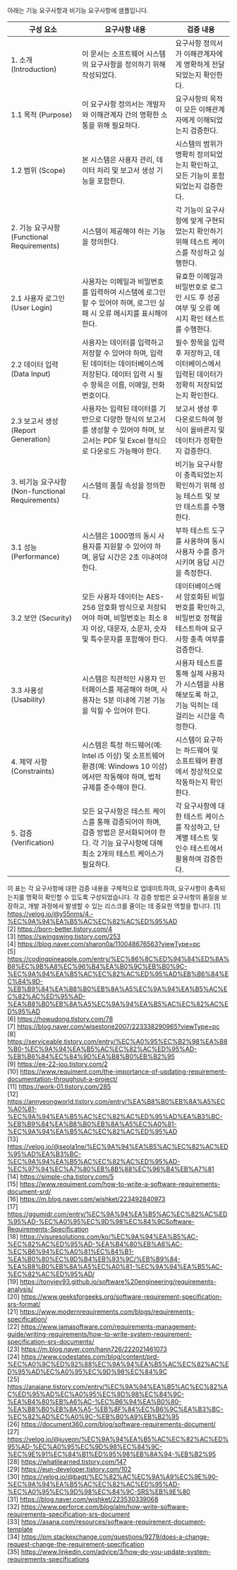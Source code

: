 아래는 기능 요구사항과 비기능 요구사항에 샘플입니다.  

| 구성 요소                                   | 요구사항 내용                                                                                     | 검증 내용                                                                                     |
|------------------------------------------|-------------------------------------------------------------------------------------------------|---------------------------------------------------------------------------------------------|
| 1. 소개 (Introduction)                   | 이 문서는 소프트웨어 시스템의 요구사항을 정의하기 위해 작성되었다.                                   | 요구사항 정의서가 이해관계자에게 명확하게 전달되었는지 확인한다.                                   |
| 1.1 목적 (Purpose)                       | 이 요구사항 정의서는 개발자와 이해관계자 간의 명확한 소통을 위해 필요하다.                           | 요구사항의 목적이 모든 이해관계자에게 이해되었는지 검증한다.                                   |
| 1.2 범위 (Scope)                         | 본 시스템은 사용자 관리, 데이터 처리 및 보고서 생성 기능을 포함한다.                               | 시스템의 범위가 명확히 정의되었는지 확인하고, 모든 기능이 포함되었는지 검증한다.                     |
| 2. 기능 요구사항 (Functional Requirements) | 시스템이 제공해야 하는 기능을 정의한다.                                                            | 각 기능이 요구사항에 맞게 구현되었는지 확인하기 위해 테스트 케이스를 작성하고 실행한다.               |
| 2.1 사용자 로그인 (User Login)          | 사용자는 이메일과 비밀번호를 입력하여 시스템에 로그인할 수 있어야 하며, 로그인 실패 시 오류 메시지를 표시해야 한다. | 유효한 이메일과 비밀번호로 로그인 시도 후 성공 여부 및 오류 메시지 확인 테스트를 수행한다.             |
| 2.2 데이터 입력 (Data Input)            | 사용자는 데이터를 입력하고 저장할 수 있어야 하며, 입력된 데이터는 데이터베이스에 저장된다. 데이터 입력 시 필수 항목은 이름, 이메일, 전화번호이다. | 필수 항목을 입력 후 저장하고, 데이터베이스에서 입력된 데이터가 정확히 저장되었는지 확인한다.         |
| 2.3 보고서 생성 (Report Generation)     | 사용자는 입력된 데이터를 기반으로 다양한 형식의 보고서를 생성할 수 있어야 하며, 보고서는 PDF 및 Excel 형식으로 다운로드 가능해야 한다. | 보고서 생성 후 다운로드하여 형식이 올바른지 및 데이터가 정확한지 검증한다.                           |
| 3. 비기능 요구사항 (Non-functional Requirements) | 시스템의 품질 속성을 정의한다.                                                                    | 비기능 요구사항이 충족되었는지 확인하기 위해 성능 테스트 및 보안 테스트를 수행한다.                   |
| 3.1 성능 (Performance)                   | 시스템은 1000명의 동시 사용자를 지원할 수 있어야 하며, 응답 시간은 2초 이내여야 한다.               | 부하 테스트 도구를 사용하여 동시 사용자 수를 증가시키며 응답 시간을 측정한다.                       |
| 3.2 보안 (Security)                      | 모든 사용자 데이터는 AES-256 암호화 방식으로 저장되어야 하며, 비밀번호는 최소 8자 이상, 대문자, 소문자, 숫자 및 특수문자를 포함해야 한다. | 데이터베이스에서 암호화된 비밀번호를 확인하고, 비밀번호 정책을 테스트하여 요구사항 충족 여부를 검증한다. |
| 3.3 사용성 (Usability)                   | 시스템은 직관적인 사용자 인터페이스를 제공해야 하며, 사용자는 5분 이내에 기본 기능을 익힐 수 있어야 한다. | 사용자 테스트를 통해 실제 사용자가 시스템을 사용해보도록 하고, 기능 익히는 데 걸리는 시간을 측정한다.   |
| 4. 제약 사항 (Constraints)               | 시스템은 특정 하드웨어(예: Intel i5 이상) 및 소프트웨어 환경(예: Windows 10 이상)에서만 작동해야 하며, 법적 규제를 준수해야 한다. | 시스템이 요구하는 하드웨어 및 소프트웨어 환경에서 정상적으로 작동하는지 확인한다.                     |
| 5. 검증 (Verification)                   | 모든 요구사항은 테스트 케이스를 통해 검증되어야 하며, 검증 방법은 문서화되어야 한다. 각 기능 요구사항에 대해 최소 2개의 테스트 케이스가 필요하다. | 각 요구사항에 대한 테스트 케이스를 작성하고, 단계별 테스트 및 인수 테스트에서 활용하여 검증한다.       |

이 표는 각 요구사항에 대한 검증 내용을 구체적으로 업데이트하여, 요구사항이 충족되는지를 명확히 확인할 수 있도록 구성되었습니다. 각 검증 방법은 요구사항의 품질을 보장하고, 개발 과정에서 발생할 수 있는 리스크를 줄이는 데 중요한 역할을 합니다.
[1] https://velog.io/@y55nms/4.-%EC%9A%94%EA%B5%AC%EC%82%AC%ED%95%AD  
[2] https://born-better.tistory.com/4  
[3] https://swingswing.tistory.com/253  
[4] https://blog.naver.com/sharon0a/110048676563?viewType=pc  
[5] https://codingpineapple.com/entry/%EC%86%8C%ED%94%84%ED%8A%B8%EC%9B%A8%EC%96%B4%EA%B0%9C%EB%B0%9C-%EC%9A%94%EA%B5%AC%EC%82%AC%ED%95%AD%EB%B6%84%EC%84%9D-%EB%B9%84%EA%B8%B0%EB%8A%A5%EC%9A%94%EA%B5%AC%EC%82%AC%ED%95%AD-%EA%B8%B0%EB%8A%A5%EC%9A%94%EA%B5%AC%EC%82%AC%ED%95%AD  
[6] https://howudong.tistory.com/78  
[7] https://blog.naver.com/wisestone2007/223338290965?viewType=pc  
[8] https://serviceable.tistory.com/entry/%EC%A0%95%EC%B2%98%EA%B8%B0-%EC%9A%94%EA%B5%AC%EC%82%AC%ED%95%AD-%EB%B6%84%EC%84%9D%EA%B8%B0%EB%B2%95  
[9] https://ee-22-joo.tistory.com/2  
[10] https://www.requiment.com/the-importance-of-updating-requirement-documentation-throughout-a-project/  
[11] https://work-01.tistory.com/285  
[12] https://annyeongworld.tistory.com/entry/%EA%B8%B0%EB%8A%A5%EC%A0%81-%EC%9A%94%EA%B5%AC%EC%82%AC%ED%95%AD%EA%B3%BC-%EB%B9%84%EA%B8%B0%EB%8A%A5%EC%A0%81-%EC%9A%94%EA%B5%AC%EC%82%AC%ED%95%AD  
[13] https://velog.io/@seola1ne/%EC%9A%94%EA%B5%AC%EC%82%AC%ED%95%AD%EA%B3%BC-%EC%9A%94%EA%B5%AC%EC%82%AC%ED%95%AD-%EC%97%94%EC%A7%80%EB%8B%88%EC%96%B4%EB%A7%81  
[14] https://simple-cha.tistory.com/5  
[15] https://www.requiment.com/how-to-write-a-software-requirements-document-srd/  
[16] https://m.blog.naver.com/wishket/223492840973   
[17] https://ggumidr.com/entry/%EC%9A%94%EA%B5%AC%EC%82%AC%ED%95%AD-%EC%A0%95%EC%9D%98%EC%84%9CSoftware-Requirements-Specification  
[18] https://visuresolutions.com/ko/%EC%9A%94%EA%B5%AC-%EC%82%AC%ED%95%AD-%EA%B4%80%EB%A6%AC-%EC%B6%94%EC%A0%81%EC%84%B1-%EA%B0%80%EC%9D%B4%EB%93%9C/%EB%B9%84-%EA%B8%B0%EB%8A%A5%EC%A0%81-%EC%9A%94%EA%B5%AC-%EC%82%AC%ED%95%AD/  
[19] https://tonyjev93.github.io/software%20engineering/requirements-analysis/  
[20] https://www.geeksforgeeks.org/software-requirement-specification-srs-format/  
[21] https://www.modernrequirements.com/blogs/requirements-specification/  
[22] https://www.jamasoftware.com/requirements-management-guide/writing-requirements/how-to-write-system-requirement-specification-srs-documents/  
[23] https://m.blog.naver.com/hann726/222021461073  
[24] https://www.codestates.com/blog/content/prd-%EC%A0%9C%ED%92%88%EC%9A%94%EA%B5%AC%EC%82%AC%ED%95%AD%EC%A0%95%EC%9D%98%EC%84%9C  
[25] https://anajane.tistory.com/entry/%EC%9A%94%EA%B5%AC%EC%82%AC%ED%95%AD%EC%A0%95%EC%9D%98%EC%84%9C-%EA%B4%80%EB%A6%AC-%EC%B6%94%EA%B0%80-%EA%B8%B0%EB%8A%A5-%EB%8F%84%EC%B6%9C%EA%B3%BC-%EC%82%AD%EC%A0%9C-%EB%B0%A9%EB%B2%95  
[26] https://document360.com/blog/software-requirements-document/  
[27] https://velog.io/@juyeon/%EC%9A%94%EA%B5%AC%EC%82%AC%ED%95%AD-%EC%A0%95%EC%9D%98%EC%84%9C-%EC%9E%91%EC%84%B1%ED%95%98%EB%8A%94-%EB%B2%95  
[28] https://whatilearned.tistory.com/147  
[29] https://eun-developer.tistory.com/102  
[30] https://velog.io/@bagt/%EC%82%AC%EC%9A%A9%EC%9E%90-%EC%9A%94%EA%B5%AC%EC%82%AC%ED%95%AD-%EC%A0%95%EC%9D%98%EC%84%9C-SRS%EB%9E%80  
[31] https://blog.naver.com/wishket/223530339068  
[32] https://www.perforce.com/blog/alm/how-write-software-requirements-specification-srs-document  
[33] https://asana.com/resources/software-requirement-document-template  
[34] https://pm.stackexchange.com/questions/9279/does-a-change-request-change-the-requirement-specification  
[35] https://www.linkedin.com/advice/3/how-do-you-update-system-requirements-specifications  

